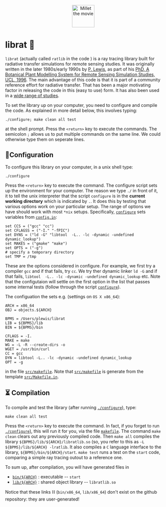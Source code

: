 <p align="center">
  <a href="http://www2.geog.ucl.ac.uk/~plewis">
    <img src="http://www2.geog.ucl.ac.uk/~plewis/images/millet/millet.gif" alt="Millet the movie" width="72" height="72">
  </a>
</p>

<p align="center">

librat 🐀
=========
</p>

`librat` (actually called `ratlib` in the code ) is a ray tracing library built for radiative transfer simulations for remote sensing studies. It was originally written in the later 1980s/early 1990s by [P. Lewis](http://www2.geog.ucl.ac.uk/~plewis/), as part of his [PhD, A Botanical Plant Modelling System for Remote Sensing
Simulation Studies, UCL, 1996](http://www2.geog.ucl.ac.uk/~plewis/phd). The main advantage of this code is that it is part of a community reference effort for radiative transfer. That has been a major motivating factor in releasing the code in this (easy to use) form. It has also been used in a [wide range of studies](docs/ratindex.md).


To set the library up on your computer, you need to configure and compile the code. As explained in more detail below, this involves typing:

    ./configure; make clean all test
    
at the shell prompt. Press the `<return>` key to execute the commands. The semicolon `;` allows us to put multiple commands on the same line. We could otherwise type them on seperate lines. 

📲Configuration
---------------

To configure this library on your computer, in a unix shell type:

    ./configure

Press the `<return>` key to execute the command. The configure script sets up the environment for your computer. The reason we type `./` in front of it, it to tell the unix interpreter that the script `configure` is in the **current working directory** which is indicated by `.`. It does this by testing that various options work on your particular setup. The range of options we have should work with most `*nix` setups. Specifically, [`configure`](configure)  sets variables from [`config.in`](config.in):

    set CCS = ("gcc" "cc")
    set CFLAGSS = ("-I." "-fPIC")
    set DYNS = ("ld -G" "libtool  -L.. -lc -dynamic -undefined dynamic_lookup")
    set MAKES = ("gmake" "make")
    set OPTS = ("-g")
    # specify a temporary directory
    set TMP = /tmp
    
These are the options considered in configure. For example, we first try a compiler `gcc` and if that fails, try `cc`. We try ther dynamic linker `ld -G` and if that fails, `libtool  -L.. -lc -dynamic -undefined dynamic_lookup` etc. Note that the configutaion will settle on the first option in the list that passes some internal tests (follow through the script [`configure`](configure)).

The configuation the sets e.g. (settings on `OS X x86_64`):

    ARCH = x86_64
    OBJ = objects.${ARCH}

    BPMS = /Users/plewis/librat
    LIB = ${BPMS}/lib
    BIN = ${BPMS}/bin

    CFLAGS = -I.
    MAKE = make
    WG = -L -R --create-dirs -o
    WGET = /usr/bin/curl
    CC = gcc
    DYN = libtool -L.. -lc -dynamic -undefined dynamic_lookup
    OPT = -g

in the file [`src/makefile`](src/makefile). Note that [`src/makefile`](src/makefile) is generate from the template [`src/Makefile.in`](src/Makefile.in).

⏳ Compilation
----------------

To compile and test the library (after running [`./configure`)](configure), type:

    make clean all test
    
Press the `<return>` key to execute the command. In fact, if you forget to run [`./configure`)](configure), this will run it for you, via the file [`makefile`](makefile). The command `make clean` clears out any previously compiled code. Then `make all` compiles the library `${BPMS}/lib/${ARCH}/libratlib.so` (so, you refer to this as `-L ${BPMS}/lib/${ARCH} -lratlib`. It also compiles a `C` language interface to the library, `${BPMS}/bin/${ARCH}/start`. `make test` runs a test on the `start` code, comparing a simple ray tracing outout to a reference one.

To sum up, after compilation, you will have generated files in

* [`bin/${ARCH}`](bin/x86_64) : executable -- `start`
* [`lib/${ARCH}`](lib/x86_64) : shared object library -- `libratlib.so`

Notice that these links ⛓ (`bin/x86_64`, `lib/x86_64`)  don't exist on the github repository: they are user-generated!

